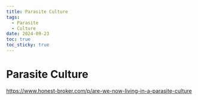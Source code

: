 ```yaml
---
title: Parasite Culture
tags:
  - Parasite
  - Culture
date: 2024-09-23
toc: true
toc_sticky: true
---
```


# Parasite Culture

https://www.honest-broker.com/p/are-we-now-living-in-a-parasite-culture